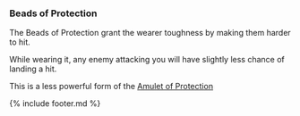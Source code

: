 ### Beads of Protection

The Beads of Protection grant the wearer toughness by making them harder to hit.

While wearing it, any enemy attacking you will have slightly less chance of landing a hit.

This is a less powerful form of the [Amulet of Protection](amulet_of_protection.md)


{% include footer.md %}